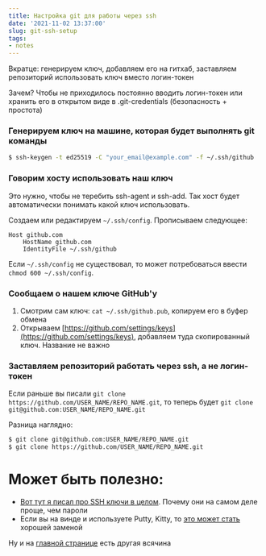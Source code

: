 ```yaml
---
title: Настройка git для работы через ssh
date: '2021-11-02 13:37:00'
slug: git-ssh-setup
tags:
- notes
---
```


Вкратце: генерируем ключ, добавляем его на гитхаб, заставляем репозиторий использовать ключ вместо логин-токен

Зачем? Чтобы не приходилось постоянно вводить логин-токен или хранить его в открытом виде в .git-credentials (безопасность + простота)

### Генерируем ключ на машине, которая будет выполнять git команды

```sh
$ ssh-keygen -t ed25519 -C "your_email@example.com" -f ~/.ssh/github
```

### Говорим хосту использовать наш ключ

Это нужно, чтобы не теребить ssh-agent и ssh-add. Так хост будет автоматически понимать какой ключ использовать.

Создаем или редактируем `~/.ssh/config`. Прописываем следующее:

```
Host github.com
	HostName github.com
	IdentityFile ~/.ssh/github
```

Если `~/.ssh/config` не существовал, то может потребоваться ввести `chmod 600 ~/.ssh/config`.

### Сообщаем о нашем ключе GitHub'у

1. Смотрим сам ключ: `cat ~/.ssh/github.pub`, копируем его в буфер обмена
2. Открываем [https://github.com/settings/keys](https://github.com/settings/keys), добавляем туда скопированный ключ. Название не важно

### Заставляем репозиторий работать через ssh, а не логин-токен

Если раньше вы писали `git clone https://github.com/USER_NAME/REPO_NAME.git`, то теперь будет `git clone git@github.com:USER_NAME/REPO_NAME.git`

Разница наглядно:

```sh
$ git clone git@github.com:USER_NAME/REPO_NAME.git
$ git clone https://github.com/USER_NAME/REPO_NAME.git
```

# Может быть полезно:

- [Вот тут я писал про SSH ключи в целом](ssh-keys). Почему они на самом деле проще, чем пароли
- Если вы на винде и используете Putty, Kitty, то [это может стать](xshell-alternative-for-putty) хорошей заменой

Ну и на [главной странице](/) есть другая всячина

